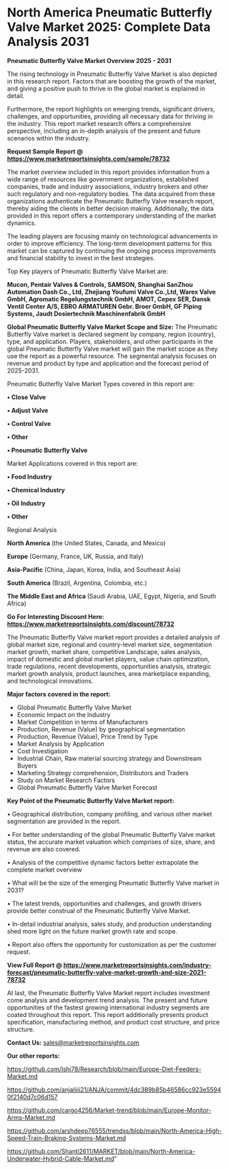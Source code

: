 # North America Pneumatic Butterfly Valve Market 2025: Complete Data Analysis 2031

<Strong> Pneumatic Butterfly Valve Market Overview 2025 - 2031</strong>

The rising technology in Pneumatic Butterfly Valve Market is also depicted in this research report. Factors that are boosting the growth of the market, and giving a positive push to thrive in the global market is explained in detail.

Furthermore, the report highlights on emerging trends, significant drivers, challenges, and opportunities, providing all necessary data for thriving in the industry. This report market research offers a comprehensive perspective, including an in-depth analysis of the present and future scenarios within the industry.

<strong>Request Sample Report @ <a href=https://www.marketreportsinsights.com/sample/78732>https://www.marketreportsinsights.com/sample/78732</a></strong>

The market overview included in this report provides information from a wide range of resources like government organizations, established companies, trade and industry associations, industry brokers and other such regulatory and non-regulatory bodies. The data acquired from these organizations authenticate the Pneumatic Butterfly Valve research report, thereby aiding the clients in better decision making. Additionally, the data provided in this report offers a contemporary understanding of the market dynamics.

The leading players are focusing mainly on technological advancements in order to improve efficiency. The long-term development patterns for this market can be captured by continuing the ongoing process improvements and financial stability to invest in the best strategies.

Top Key players of Pneumatic Butterfly Valve Market are:

<strong>Mucon, Pentair Valves & Controls, SAMSON, Shanghai SanZhou Automation Dash Co., Ltd, Zhejiang Youfumi Valve Co.,Ltd, Warex Valve GmbH, Agromatic Regelungstechnik GmbH, AMOT, Cepex SER, Dansk Ventil Center A/S, EBRO ARMATUREN Gebr. Broer GmbH, GF Piping Systems, Jaudt Dosiertechnik Maschinenfabrik GmbH</strong>

<strong><b>Global Pneumatic Butterfly Valve Market Scope and Size:</b></strong>
The Pneumatic Butterfly Valve market is declared segment by company, region (country), type, and application. Players, stakeholders, and other participants in the global Pneumatic Butterfly Valve market will gain the market scope as they use the report as a powerful resource. The segmental analysis focuses on revenue and product by type and application and the forecast period of 2025-2031.

Pneumatic Butterfly Valve Market Types covered in this report are:

<strong>• Close Valve

• Adjust Valve

• Control Valve

• Other

• Pneumatic Butterfly Valve</strong>

Market Applications covered in this report are:

<strong>• Food Industry

• Chemical Industry

• Oil Industry

• Other</strong> 

Regional Analysis

<strong>North America</strong> (the United States, Canada, and Mexico)

<strong>Europe</strong> (Germany, France, UK, Russia, and Italy)

<strong>Asia-Pacific</strong> (China, Japan, Korea, India, and Southeast Asia)

<strong>South America</strong> (Brazil, Argentina, Colombia, etc.)

<strong>The Middle East and Africa</strong> (Saudi Arabia, UAE, Egypt, Nigeria, and South Africa)

<strong>Go For Interesting Discount Here: <a href=https://www.marketreportsinsights.com/discount/78732>https://www.marketreportsinsights.com/discount/78732</a></strong>

The Pneumatic Butterfly Valve market report provides a detailed analysis of global market size, regional and country-level market size, segmentation market growth, market share, competitive Landscape, sales analysis, impact of domestic and global market players, value chain optimization, trade regulations, recent developments, opportunities analysis, strategic market growth analysis, product launches, area marketplace expanding, and technological innovations.

<strong><b>Major factors covered in the report:</b></strong>
<ul>
  <li>Global Pneumatic Butterfly Valve Market </li>
  <li>Economic Impact on the Industry</li>
  <li>Market Competition in terms of Manufacturers</li>
  <li>Production, Revenue (Value) by geographical segmentation</li>
  <li>Production, Revenue (Value), Price Trend by Type</li>
  <li>Market Analysis by Application</li>
  <li>Cost Investigation</li>
  <li>Industrial Chain, Raw material sourcing strategy and Downstream Buyers</li>
  <li>Marketing Strategy comprehension, Distributors and Traders</li>
  <li>Study on Market Research Factors</li>
  <li>Global Pneumatic Butterfly Valve Market Forecast</li>
</ul>

<strong><b>Key Point of the Pneumatic Butterfly Valve Market report:</b></strong>

• Geographical distribution, company profiling, and various other market segmentation are provided in the report.

• For better understanding of the global Pneumatic Butterfly Valve market status, the accurate market valuation which comprises of size, share, and revenue are also covered.

• Analysis of the competitive dynamic factors better extrapolate the complete market overview

• What will be the size of the emerging Pneumatic Butterfly Valve market in 2031?

• The latest trends, opportunities and challenges, and growth drivers provide better construal of the Pneumatic Butterfly Valve Market.

• In-detail industrial analysis, sales study, and production understanding shed more light on the future market growth rate and scope.

• Report also offers the opportunity for customization as per the customer request.

<strong><b>View Full Report @ <a href=https://www.marketreportsinsights.com/industry-forecast/pneumatic-butterfly-valve-market-growth-and-size-2021-78732>https://www.marketreportsinsights.com/industry-forecast/pneumatic-butterfly-valve-market-growth-and-size-2021-78732</a></b></strong>


At last, the Pneumatic Butterfly Valve Market report includes investment come analysis and development trend analysis. The present and future opportunities of the fastest growing international industry segments are coated throughout this report. This report additionally presents product specification, manufacturing method, and product cost structure, and price structure.

<strong>Contact Us:</strong>
sales@marketreportsinsights.com

<strong>Our other reports:</strong>

<a href=https://github.com/Ishi78/Research/blob/main/Europe-Diet-Feeders-Market.md>https://github.com/Ishi78/Research/blob/main/Europe-Diet-Feeders-Market.md</a>

<a href=https://github.com/anjaliiii21/ANJA/commit/4dc389b85b46586cc923e55940f2140d7c06d157>https://github.com/anjaliiii21/ANJA/commit/4dc389b85b46586cc923e55940f2140d7c06d157</a>

<a href=https://github.com/cargo4256/Market-trend/blob/main/Europe-Monitor-Arms-Market.md>https://github.com/cargo4256/Market-trend/blob/main/Europe-Monitor-Arms-Market.md</a>

<a href=https://github.com/arshdeep76555/trendss/blob/main/North-America-High-Speed-Train-Braking-Systems-Market.md>https://github.com/arshdeep76555/trendss/blob/main/North-America-High-Speed-Train-Braking-Systems-Market.md</a>

<a href=https://github.com/Shanti2611/MARKET/blob/main/North-America-Underwater-Hybrid-Cable-Market.md>https://github.com/Shanti2611/MARKET/blob/main/North-America-Underwater-Hybrid-Cable-Market.md</a>"
